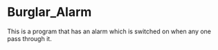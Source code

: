 # Burglar_Alarm
This is a program that has an alarm which is switched on when any one pass through it.
